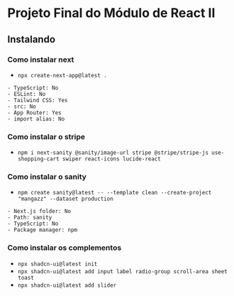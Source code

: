 # Projeto Final do Módulo de React II

## Instalando

### Como instalar next

- `npx create-next-app@latest .`

```
- TypeScript: No
- ESLint: No
- Tailwind CSS: Yes
- src: No
- App Router: Yes
- import alias: No
```

### Como instalar o stripe

- `npm i next-sanity @sanity/image-url stripe @stripe/stripe-js use-shopping-cart swiper react-icons lucide-react`

### Como instalar o sanity

- `npm create sanity@latest -- --template clean --create-project "mangazz" --dataset production`

```
- Next.js folder: No
- Path: sanity
- TypeScript: No
- Package manager: npm
```

### Como instalar os complementos

- `npx shadcn-ui@latest init`
- `npx shadcn-ui@latest add input label radio-group scroll-area sheet toast`
- `npx shadcn-ui@latest add slider`

